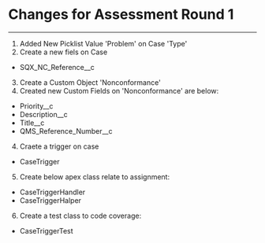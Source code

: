 # Changes for Assessment Round 1
--------------------------------
1) Added New Picklist Value 'Problem' on Case 'Type'
2) Create a new fiels on Case
* SQX_NC_Reference__c
3) Create a Custom Object 'Nonconformance'
4) Created new Custom Fields on 'Nonconformance' are below:
* Priority__c
* Description__c
* Title__c
* QMS_Reference_Number__c

4) Craete a trigger on case
* CaseTrigger
5) Create below apex class relate to assignment:
* CaseTriggerHandler
* CaseTriggerHalper
6) Create a test class to code coverage:
* CaseTriggerTest
